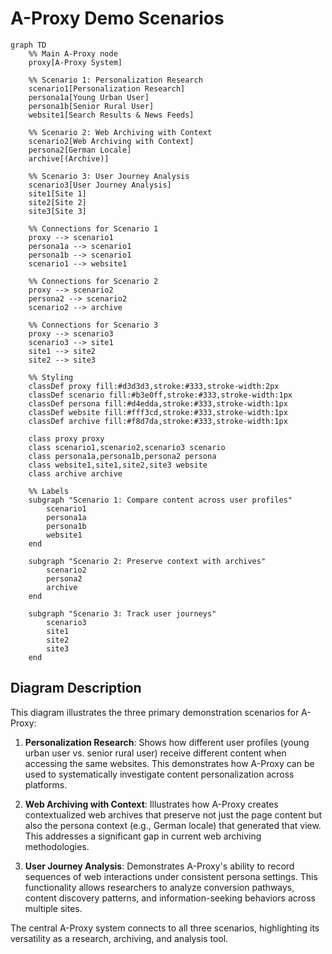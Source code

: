 # A-Proxy Demo Scenarios

```mermaid
graph TD
    %% Main A-Proxy node
    proxy[A-Proxy System]
    
    %% Scenario 1: Personalization Research
    scenario1[Personalization Research]
    persona1a[Young Urban User]
    persona1b[Senior Rural User]
    website1[Search Results & News Feeds]
    
    %% Scenario 2: Web Archiving with Context
    scenario2[Web Archiving with Context]
    persona2[German Locale]
    archive[(Archive)]
    
    %% Scenario 3: User Journey Analysis
    scenario3[User Journey Analysis]
    site1[Site 1]
    site2[Site 2]
    site3[Site 3]
    
    %% Connections for Scenario 1
    proxy --> scenario1
    persona1a --> scenario1
    persona1b --> scenario1
    scenario1 --> website1
    
    %% Connections for Scenario 2
    proxy --> scenario2
    persona2 --> scenario2
    scenario2 --> archive
    
    %% Connections for Scenario 3
    proxy --> scenario3
    scenario3 --> site1
    site1 --> site2
    site2 --> site3
    
    %% Styling
    classDef proxy fill:#d3d3d3,stroke:#333,stroke-width:2px
    classDef scenario fill:#b3e0ff,stroke:#333,stroke-width:1px
    classDef persona fill:#d4edda,stroke:#333,stroke-width:1px
    classDef website fill:#fff3cd,stroke:#333,stroke-width:1px
    classDef archive fill:#f8d7da,stroke:#333,stroke-width:1px
    
    class proxy proxy
    class scenario1,scenario2,scenario3 scenario
    class persona1a,persona1b,persona2 persona
    class website1,site1,site2,site3 website
    class archive archive

    %% Labels
    subgraph "Scenario 1: Compare content across user profiles"
        scenario1
        persona1a
        persona1b
        website1
    end
    
    subgraph "Scenario 2: Preserve context with archives"
        scenario2
        persona2
        archive
    end
    
    subgraph "Scenario 3: Track user journeys"
        scenario3
        site1
        site2
        site3
    end
```

## Diagram Description

This diagram illustrates the three primary demonstration scenarios for A-Proxy:

1. **Personalization Research**: Shows how different user profiles (young urban user vs. senior rural user) receive different content when accessing the same websites. This demonstrates how A-Proxy can be used to systematically investigate content personalization across platforms.

2. **Web Archiving with Context**: Illustrates how A-Proxy creates contextualized web archives that preserve not just the page content but also the persona context (e.g., German locale) that generated that view. This addresses a significant gap in current web archiving methodologies.

3. **User Journey Analysis**: Demonstrates A-Proxy's ability to record sequences of web interactions under consistent persona settings. This functionality allows researchers to analyze conversion pathways, content discovery patterns, and information-seeking behaviors across multiple sites.

The central A-Proxy system connects to all three scenarios, highlighting its versatility as a research, archiving, and analysis tool.
